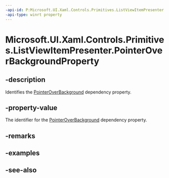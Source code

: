 ```yaml
---
-api-id: P:Microsoft.UI.Xaml.Controls.Primitives.ListViewItemPresenter.PointerOverBackgroundProperty
-api-type: winrt property
---
```


<!-- Property syntax
public Windows.UI.Xaml.DependencyProperty PointerOverBackgroundProperty { get; }
-->

# Microsoft.UI.Xaml.Controls.Primitives.ListViewItemPresenter.PointerOverBackgroundProperty

## -description
Identifies the [PointerOverBackground](listviewitempresenter_pointeroverbackground.md) dependency property.

## -property-value
The identifier for the [PointerOverBackground](listviewitempresenter_pointeroverbackground.md) dependency property.

## -remarks

## -examples

## -see-also
